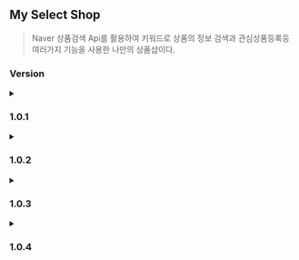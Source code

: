 ## My Select Shop
> Naver 상품검색 Api를 활용하여 키워드로 상품의 정보 검색과 관심상품등록등 여러가지 기능을 사용한 나만의 상품샵이다.

### Version 
<details>
  <summary><h3>1.0.1</h3></summary>

### 요구사항 파악
1. 키워드로 상품의 정보 검색
2. 관심 상품 등록하기
3. 관심 상품의 "희망 최저가" 설정하기
4. 관심 상품 조회하기
5. 매일 새벽1시에 관심 상품 목록 제목으로 검색해서, 최저가 정보를 업데이트 하는 스케줄러 생성하기

### 상품검색 API
|기능|Method|URL|반환|
|-----|-----|-----|-----|
|키워드로 상품 검색|GET|/api/search?query=검색어|List<ItemDto>|

### API 설계하기
|기능|Method|URL|반환|
|-----|-----|-----|-----|
|관심 상품 등록하기|POST|/api/products|ProductResponseDto|
|관심 상품의 희망 최저가 업데이트|PUT|/api/products/{id}|ProductResponseDto|
|관심 상품 조회하기|GET|/api/products|List<ProductResponseDto>|

</details>
<details>
  <summary><h3>1.0.2</h3></summary>

### 요구사항 파악
1. 회원기능 구현

### API 설계
|Name|Method|URL|설명|
|-----|-----|-----|-----|
|로그인 페이지|GET|/api/user/login-page|회원가입 페이지 호출|
|회원가입 페이지|GET|/api/user/sign-up|회원가입 페이지 호출|
|회원가입 페이지|POST|/api/user/sign-up|회원가입|
|회원 정보 요청|GET|/api/user-info|회원 관련 정보 받기|

</details>


<details>
  <summary><h3>1.0.3</h3></summary>

### 요구사항 파악
1. 회원별 상품 API 구현
2. 상품 등록 및 조회 구현
3. Repository에 회원별 상품을 조회하는 메서드 추가
4. Admin 계정 모든 상품 조회 기능 추가

</details>

<details>
  <summary><h3>1.0.4</h3></summary>

> 상품 페이징 및 정령

### 페이징
* page :  조회할 페이지 번호 (**1부터 시작**)
* size : 한 페이지에 보여줄 상품 개수 (**10개로 고정**!)

### 정렬
* sortBy (정렬 항목)
  * id : Product 테이블의 id
  * title : 상품명
  * lprice : 최저가
* isAsc (오름차순?)
  * true: 오름차순 (asc)
  * false : 내림차순 (desc)

### Server -> Client
- number : 조회된 페이지 번호 (**0부터 시작**)
- content : 조회된 상품 정보 (배열)
- size : 한 페이지에 보여줄 상품 개수
- numberOfElements : 실제 조회된 상품 개수
- totalElements : 전체 상품 개수 (회원이 등록한 모든 상품의 개수)
- totalPages : 전체 페이지 수

</details>